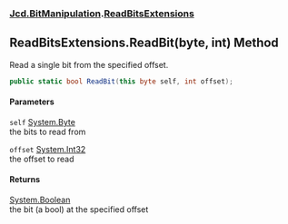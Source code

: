### [Jcd.BitManipulation](Jcd_BitManipulation.md 'Jcd.BitManipulation').[ReadBitsExtensions](Jcd_BitManipulation_ReadBitsExtensions.md 'Jcd.BitManipulation.ReadBitsExtensions')
## ReadBitsExtensions.ReadBit(byte, int) Method
Read a single bit from the specified offset.  
```csharp
public static bool ReadBit(this byte self, int offset);
```
#### Parameters
<a name='Jcd_BitManipulation_ReadBitsExtensions_ReadBit(byte_int)_self'></a>
`self` [System.Byte](https://docs.microsoft.com/en-us/dotnet/api/System.Byte 'System.Byte')  
the bits to read from
  
<a name='Jcd_BitManipulation_ReadBitsExtensions_ReadBit(byte_int)_offset'></a>
`offset` [System.Int32](https://docs.microsoft.com/en-us/dotnet/api/System.Int32 'System.Int32')  
the offset to read
  
#### Returns
[System.Boolean](https://docs.microsoft.com/en-us/dotnet/api/System.Boolean 'System.Boolean')  
the bit (a bool) at the specified offset 
